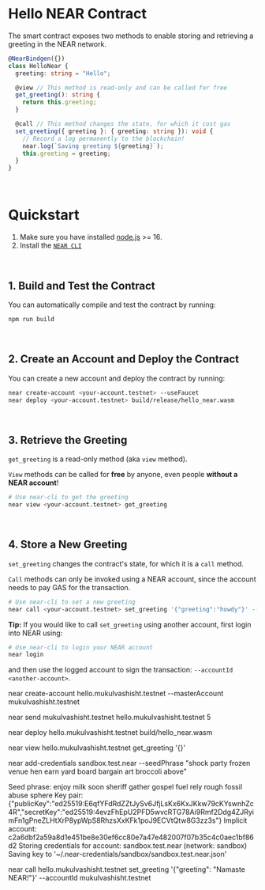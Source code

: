 # Hello NEAR Contract

The smart contract exposes two methods to enable storing and retrieving a greeting in the NEAR network.

```ts
@NearBindgen({})
class HelloNear {
  greeting: string = "Hello";

  @view // This method is read-only and can be called for free
  get_greeting(): string {
    return this.greeting;
  }

  @call // This method changes the state, for which it cost gas
  set_greeting({ greeting }: { greeting: string }): void {
    // Record a log permanently to the blockchain!
    near.log(`Saving greeting ${greeting}`);
    this.greeting = greeting;
  }
}
```

<br />

# Quickstart

1. Make sure you have installed [node.js](https://nodejs.org/en/download/package-manager/) >= 16.
2. Install the [`NEAR CLI`](https://github.com/near/near-cli#setup)

<br />

## 1. Build and Test the Contract
You can automatically compile and test the contract by running:

```bash
npm run build
```

<br />

## 2. Create an Account and Deploy the Contract
You can create a new account and deploy the contract by running:

```bash
near create-account <your-account.testnet> --useFaucet
near deploy <your-account.testnet> build/release/hello_near.wasm
```

<br />


## 3. Retrieve the Greeting

`get_greeting` is a read-only method (aka `view` method).

`View` methods can be called for **free** by anyone, even people **without a NEAR account**!

```bash
# Use near-cli to get the greeting
near view <your-account.testnet> get_greeting
```

<br />

## 4. Store a New Greeting
`set_greeting` changes the contract's state, for which it is a `call` method.

`Call` methods can only be invoked using a NEAR account, since the account needs to pay GAS for the transaction.

```bash
# Use near-cli to set a new greeting
near call <your-account.testnet> set_greeting '{"greeting":"howdy"}' --accountId <your-account.testnet>
```

**Tip:** If you would like to call `set_greeting` using another account, first login into NEAR using:

```bash
# Use near-cli to login your NEAR account
near login
```

and then use the logged account to sign the transaction: `--accountId <another-account>`.


near create-account hello.mukulvashisht.testnet --masterAccount mukulvashisht.testnet

near send mukulvashisht.testnet hello.mukulvashisht.testnet 5

near deploy hello.mukulvashisht.testnet build/hello_near.wasm

near view hello.mukulvashisht.testnet get_greeting '{}'

near add-credentials sandbox.test.near --seedPhrase "shock party frozen venue hen earn yard board bargain art broccoli above"

Seed phrase: enjoy milk soon sheriff gather gospel fuel rely rough fossil abuse sphere
Key pair: {"publicKey":"ed25519:E6qfYFdRdZZtJySv6JfjLsKx6KxJKkw79cKYswnhZc4R","secretKey":"ed25519:4evzFhEpU2PFD5wvcRTG78Ai9Rmf2Ddg4ZJRyimFn1gPneZLHtXrP8ypWpS8RhzsXxKFk1poJ9ECVtQtw8G3zz3s"}
Implicit account: c2a6dbf2a59a8d1e451be8e30ef6cc80e7a47e482007f07b35c4c0aec1bf86d2
Storing credentials for account: sandbox.test.near (network: sandbox)
Saving key to '~/.near-credentials/sandbox/sandbox.test.near.json'


near call hello.mukulvashisht.testnet set_greeting '{"greeting": "Namaste NEAR!"}' --accountId mukulvashisht.testnet
